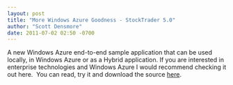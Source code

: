 ```yaml
---
layout: post
title: "More Windows Azure Goodness - StockTrader 5.0"
author: "Scott Densmore"
date: 2011-07-02 02:50 -0700
---
```


A new Windows Azure end-to-end sample application that can be used locally, in Windows Azure or as a Hybrid application. If you are interested in enterprise technologies and Windows Azure I would recommend checking it out here.  You can read, try it and download the source [here](http://msdn.microsoft.com/en-us/netframework/bb499684.aspx).